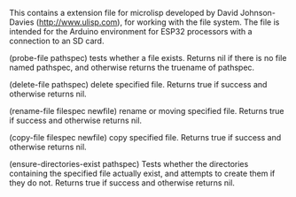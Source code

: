 This contains a extension file for microlisp developed by David Johnson-Davies (http://www.ulisp.com),
for working with the file system. The file is intended for the Arduino environment for 
ESP32 processors with a connection to an SD card.



(probe-file pathspec)  tests whether a file exists.
Returns nil if there is no file named pathspec, and otherwise returns the truename of pathspec.

(delete-file pathspec)  delete specified file.
Returns true if success and otherwise returns nil.

(rename-file filespec newfile)  rename or moving specified file.
Returns true if success and otherwise returns nil.

(copy-file filespec newfile)   copy specified file.
Returns true if success and otherwise returns nil.

(ensure-directories-exist pathspec)  Tests whether the directories containing the specified file actually exist,
and attempts to create them if they do not. Returns true if success and otherwise returns nil.
